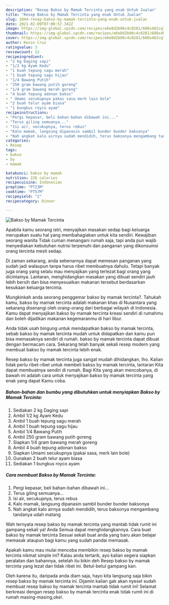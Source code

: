 ```yaml
---
description: "Resep Bakso by Mamak Tercinta yang enak Untuk Jualan"
title: "Resep Bakso by Mamak Tercinta yang enak Untuk Jualan"
slug: 1044-resep-bakso-by-mamak-tercinta-yang-enak-untuk-jualan
date: 2021-02-09T07:00:57.342Z
image: https://img-global.cpcdn.com/recipes/e6e8d2b96c4c0281/680x482cq70/bakso-by-mamak-tercinta-foto-resep-utama.jpg
thumbnail: https://img-global.cpcdn.com/recipes/e6e8d2b96c4c0281/680x482cq70/bakso-by-mamak-tercinta-foto-resep-utama.jpg
cover: https://img-global.cpcdn.com/recipes/e6e8d2b96c4c0281/680x482cq70/bakso-by-mamak-tercinta-foto-resep-utama.jpg
author: Kevin Cruz
ratingvalue: 3
reviewcount: 12
recipeingredient:
- "2 kg Daging sapi"
- "1/2 kg Ayam Kedu"
- "1 buah tepung sagu merah"
- "1 buah tepung sagu hijau"
- "1/4 Bawang Putih"
- "250 gram bawang putih goreng"
- "1/4 gram bawang merah goreng"
- "4 buah tepung adonan bakso"
- " Umami secukupnya pakai sasa merk lain bole"
- "2 buah telur ayam biasa"
- "1 bungkus royco ayam"
recipeinstructions:
- "Pergi kepasar, beli bahan-bahan dibawah ini..."
- "Terus giling semuanya..."
- "Isi air, secukupnya, terus rebus"
- "Kalo mamak, langsung dipanasin sambil bunder bunder baksonya"
- "Nah angkat kalo airnya sudah mendidih, terus baksonya mengambang tandanya udah matang"
categories:
- Resep
tags:
- bakso
- by
- mamak

katakunci: bakso by mamak 
nutrition: 226 calories
recipecuisine: Indonesian
preptime: "PT23M"
cooktime: "PT57M"
recipeyield: "2"
recipecategory: Dinner

---
```



![Bakso by Mamak Tercinta](https://img-global.cpcdn.com/recipes/e6e8d2b96c4c0281/680x482cq70/bakso-by-mamak-tercinta-foto-resep-utama.jpg)

Apabila kamu seorang istri, menyajikan masakan sedap bagi keluarga merupakan suatu hal yang membahagiakan untuk kita sendiri. Kewajiban seorang  wanita Tidak cuman menangani rumah saja, tapi anda pun wajib menyediakan kebutuhan nutrisi terpenuhi dan panganan yang dikonsumsi orang tercinta mesti sedap.

Di zaman  sekarang, anda sebenarnya dapat memesan panganan yang sudah jadi walaupun tanpa harus ribet membuatnya dahulu. Tetapi banyak juga orang yang selalu mau menyajikan yang terlezat bagi orang yang dicintainya. Lantaran, menghidangkan masakan yang dibuat sendiri jauh lebih bersih dan bisa menyesuaikan makanan tersebut berdasarkan kesukaan keluarga tercinta. 



Mungkinkah anda seorang penggemar bakso by mamak tercinta?. Tahukah kamu, bakso by mamak tercinta adalah makanan khas di Nusantara yang sekarang disenangi oleh orang-orang dari berbagai wilayah di Indonesia. Kamu dapat menyajikan bakso by mamak tercinta kreasi sendiri di rumahmu dan boleh dijadikan makanan kegemaranmu di hari libur.

Anda tidak usah bingung untuk mendapatkan bakso by mamak tercinta, sebab bakso by mamak tercinta mudah untuk didapatkan dan kamu pun bisa memasaknya sendiri di rumah. bakso by mamak tercinta dapat dibuat dengan bermacam cara. Sekarang telah banyak sekali resep modern yang membuat bakso by mamak tercinta lebih enak.

Resep bakso by mamak tercinta juga sangat mudah dihidangkan, lho. Kalian tidak perlu ribet-ribet untuk membeli bakso by mamak tercinta, lantaran Kita dapat membuatnya sendiri di rumah. Bagi Kita yang akan mencobanya, di bawah ini adalah cara untuk menyajikan bakso by mamak tercinta yang enak yang dapat Kamu coba.

<!--inarticleads1-->

##### Bahan-bahan dan bumbu yang dibutuhkan untuk menyiapkan Bakso by Mamak Tercinta:

1. Sediakan 2 kg Daging sapi
1. Ambil 1/2 kg Ayam Kedu
1. Ambil 1 buah tepung sagu merah
1. Ambil 1 buah tepung sagu hijau
1. Ambil 1/4 Bawang Putih
1. Ambil 250 gram bawang putih goreng
1. Siapkan 1/4 gram bawang merah goreng
1. Ambil 4 buah tepung adonan bakso
1. Siapkan  Umami secukupnya (pakai sasa, merk lain bole)
1. Gunakan 2 buah telur ayam biasa
1. Sediakan 1 bungkus royco ayam




<!--inarticleads2-->

##### Cara membuat Bakso by Mamak Tercinta:

1. Pergi kepasar, beli bahan-bahan dibawah ini...
1. Terus giling semuanya...
1. Isi air, secukupnya, terus rebus
1. Kalo mamak, langsung dipanasin sambil bunder bunder baksonya
1. Nah angkat kalo airnya sudah mendidih, terus baksonya mengambang tandanya udah matang




Wah ternyata resep bakso by mamak tercinta yang mantab tidak rumit ini gampang sekali ya! Anda Semua dapat menghidangkannya. Cara buat bakso by mamak tercinta Sesuai sekali buat anda yang baru akan belajar memasak ataupun bagi kamu yang sudah pandai memasak.

Apakah kamu mau mulai mencoba membikin resep bakso by mamak tercinta nikmat simple ini? Kalau anda tertarik, ayo kalian segera siapkan peralatan dan bahannya, setelah itu bikin deh Resep bakso by mamak tercinta yang lezat dan tidak ribet ini. Betul-betul gampang kan. 

Oleh karena itu, daripada anda diam saja, hayo kita langsung saja bikin resep bakso by mamak tercinta ini. Dijamin kalian gak akan nyesel sudah membuat resep bakso by mamak tercinta mantab tidak rumit ini! Selamat berkreasi dengan resep bakso by mamak tercinta enak tidak rumit ini di rumah masing-masing,oke!.

